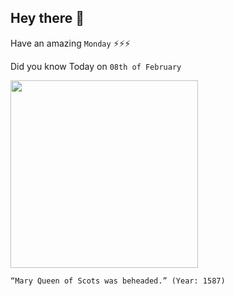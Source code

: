 ## Hey there 👋
Have an amazing `Monday` ⚡⚡⚡

Did you know Today on `08th of February`
 
 [<img src="https://www.history.com/.image/c_limit%2Ccs_srgb%2Cq_auto:good%2Cw_1400/MTYxODM1MDIxODkwNDk1Nzkw/mary-of-scots_tdih.webp" width="300" />](https://www.history.com/this-day-in-history/mary-queen-of-scots-beheaded#:~:text=She%20was%20convicted%20for%20complicity,of%20England%2C%20Scotland%20and%20Ireland.) 
 ```
“Mary Queen of Scots was beheaded.” (Year: 1587)
```
